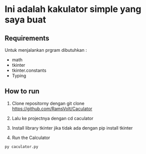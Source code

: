 # Ini adalah kakulator simple yang saya buat

## Requirements
Untuk menjalankan prgram dibutuhkan :
- math
- tkinter
- tkinter.constants
- Typing 



## How to run 
1. Clone repositorny dengan git clone https://github.com/RamsVolt/Caculator

2. Lalu ke projectnya dengan cd caculator

3. Install library tkinter jika tidak ada dengan pip install tkinter

4. Run the Calculator 
```sh
py caculator.py
```